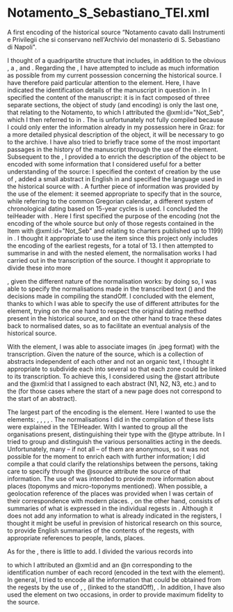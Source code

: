 # Notamento_S_Sebastiano_TEI.xml
A first encoding of the historical source “Notamento cavato dalli Instrumenti e Privilegii che si conservano nell'Archivio del monasterio di S. Sebastiano di Napoli".

I thought of a quadripartite structure that includes, in addition to the obvious <teiHeader>, a <standOff>, <facsimile> and <text>.
Regarding the <teiHeader>, I have attempted to include as much information as possible from my current possession concerning the historical source. I have therefore paid particular attention to the <sourceDesc> element. Here, I have indicated the identification details of the manuscript in question in <msIdentifier>. In <msItem> I specified the content of the manuscript: it is in fact composed of three separate sections, the object of study (and encoding) is only the last one, that relating to the Notamento, to which I attributed the @xml:id="Not_Seb", which I then referred to in <text corresp="#Not_Seb">.
The <physDesc> is unfortunately not fully compiled because I could only enter the information already in my possession here in Graz: for a more detailed physical description of the object, it will be necessary to go to the archive. I have also tried to briefly trace some of the most important passages in the history of the manuscript through the use of the <history> element.
Subsequent to the <fileDesc>, I provided a <profileDesc> to enrich the description of the object to be encoded with some information that I considered useful for a better understanding of the source: I specified the context of creation by the use of <creation>, added a small abstract in English in <abstract> and specified the language used in the historical source with <langUsage>. A further piece of information was provided by the use of the <calendar> element: it seemed appropriate to specify that in the source, while referring to the common Gregorian calendar, a different system of chronological dating based on 15-year cycles is used.
I concluded the teiHeader with <encodingDesc>. Here I first specified the purpose of the encoding (not the encoding of the whole source but only of those regests contained in the Item with @xml:id="Not_Seb" and relating to charters published up to 1199) in <projectDesc>. I thought it appropriate to use the <samplingDecl> item since this project only includes the encoding of the earliest regests, for a total of 13.
I then attempted to summarise in <editorialDecl> and with the nested <normalisation> element, the normalisation works I had carried out in the transcription of the source. I thought it appropriate to divide these into more <p>, given the different nature of the normalisation works: by doing so, I was able to specify the normalisations made in the transcribed text (<text>) and the decisions made in compiling the standOff. I concluded with the <stdVals> element, thanks to which I was able to specify the use of different attributes for the <date> element, trying on the one hand to respect the original dating method present in the historical source, and on the other hand to trace these dates back to normalised dates, so as to facilitate an eventual analysis of the historical source.

With the <facsimile> element, I was able to associate images (in .jpeg format) with the transcription. Given the nature of the source, which is a collection of abstracts independent of each other and not an organic text, I thought it appropriate to subdivide each <surface> into several <zones> so that each zone could be linked to its transcription. To achieve this, I considered using the @start attribute and the @xml:id that I assigned to each abstract (N1, N2, N3, etc.) and to the <pb> (for those cases where the start of a new page does not correspond to the start of an abstract).

The largest part of the encoding is the <standOff> element. Here I wanted to use the elements: <listOrg>, <listPerson>, <listPlace>, <listRelation>, <listEvent>. The normalisations I did in the compilation of these lists were explained in the TEIHeader.
With <listOrg> I wanted to group all the organisations present, distinguishing their type with the @type attribute.
In <listPerson> I tried to group and distinguish the various personalities acting in the deeds. Unfortunately, many – if not all – of them are anonymous, so it was not possible for the moment to enrich each <person> with further information; I did compile a <listRelation> that could clarify the relationships between the persons, taking care to specify through the @source attribute the source of that information.
The use of <listPlace> was intended to provide more information about places (toponyms and micro-toponyms mentioned). When possible, a geolocation reference of the places was provided when I was certain of their correspondence with modern places.
<listEvent>, on the other hand, consists of summaries of what is expressed in the individual regests in <text>. Although it does not add any information to what is already indicated in the registers, I thought it might be useful in prevision of historical research on this source, to provide English summaries of the contents of the regests, with appropriate references to people, lands, places.

As for the <text>, there is little to add. I divided the various records into <p> to which I attributed an @xml:id and an @n corresponding to the identification number of each record (encoded in the text with the <idno> element). In general, I tried to encode all the information that could be obtained from the regests by the use of <persName>, <placeName>, <orgName> (linked to the standOff), <date>. In addition, I have also used the <fw> element on two occasions, in order to provide maximum fidelity to the source.
